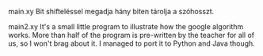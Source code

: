 main.xy
    Bit shifteléssel megadja hány biten tárolja a szóhosszt.

main2.xy
    It's a small little program to illustrate how the google algorithm works.
    More than half of the program is pre-written by the teacher for all of us, so I won't brag about it.
    I managed to port it to Python and Java though.
